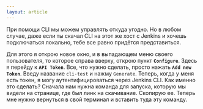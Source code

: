 ```yaml
---
layout: article
---
```

При помощи CLI мы можем управлять откуда угодно. Но в любом случае, даже если ты скачал CLI на этот же хост с Jenkins и хочешь подключаться локально, тебе все равно придётся представиться.

Для этого я открою новое окно, и в выпадающем меню своего пользователя, то которое справа вверху, открою пункт **`Configure`**. Здесь я перейду к **`API Token`**. Все, что нужно сделать, просто нажать **`Add new Token`**. Введу название `cli-test` и нажму `Generate`. Теперь, когда у меня есть токен, я могу аутентифицироваться через Jenkins CLI. 
Как именно это сделать? Сначала нам нужна команда для запуска, которую мы видели на странице, где был линк на скачивание. Скопирую ее. Теперь мне нужно вернуться в свой терминал и вставить туда эту команду.
